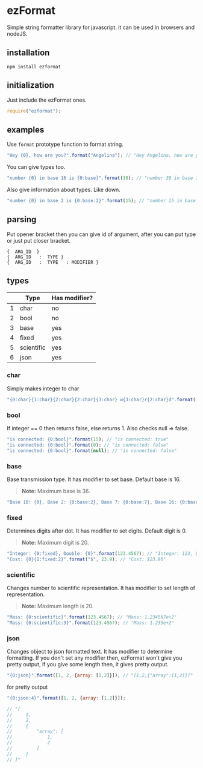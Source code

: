 ezFormat
=================

Simple string formatter library for javascript. it can be used in browsers and nodeJS.

installation
-------------

    npm install ezformat


initialization
---------

Just include the ezFormat ones.
```javascript
require("ezformat");
```


examples
----------------

Use `format` prototype function to format string.

```javascript
"Hey {0}, how are you?".format("Angelina"); // "‌Hey Angelina, how are you?"
```

You can give types too.

```javascript
"number {0} in base 16 is {0:base}".format(30); // ‌"number 30 in base 16 is 1e"
```

Also give information about types. Like down.


```javascript
"number {0} in base 2 is {0:base:2}".format(15); // ‌"number 15 in base 2 is 1111"
```

parsing
---------------
Put opener bracket then you can give id of argument, after you can put type or just put closer bracket.
```
{  ARG_ID  }
{  ARG_ID   :  TYPE }
{  ARG_ID   :  TYPE   : MODIFIER }
```

types
-------------
|                  | Type                         | Has modifier?    |
 ----------------- | ---------------------------- | ------------------
| 1                | char                         | no               |
| 2                | bool                         | no               |
| 3                | base                         | yes              |
| 4                | fixed                        | yes              |
| 5                | scientific                   | yes              |
| 6                | json                         | yes              |

### char

Simply makes integer to char

```javascript
"{0:char}{1:char}{2:char}{2:char}{3:char} w{3:char}r{2:char}d".format(104, 101, 108, 111); // "hello world"
```

### bool

If integer == 0 then returns false, else returns 1. Also checks null => false.

```javascript
"is connected: {0:bool}".format(15); // "is connected: true"
"is connected: {0:bool}".format(0); // "is connected: false"
"is connected: {0:bool}".format(null); // "is connected: false"
```

### base

Base transmission type. It has modifier to set base. Default base is 16.

> **Note:**
> Maximum base is 36.

```javascript
"Base 10: {0}, Base 2: {0:base:2}, Base 7: {0:base:7}, Base 16: {0:base}".format(15); // "Base 10: 100, Base 2: 1100100, Base 7: 202, Base 16: 64"
```

### fixed

Determines digits after dot. It has modifier to set digits. Default digit is 0.

> **Note:**
> Maximum digit is 20.

```javascript
"Integer: {0:fixed}, Double: {0}".format(123.4567); // "Integer: 123, Double: 123.4567"
"Cost: {0}{1:fixed:2}".format("$", 23.9); // "Cost: $23.90"
```

### scientific

Changes number to scientific representation. It has modifier to set length of representation.

> **Note:**
> Maximum length is 20.

```javascript
"Mass: {0:scientific}".format(123.4567); // "Mass: 1.234567e+2"
"Mass: {0:scientific:3}".format(123.4567); // "Mass: 1.235e+2"
```

### json

Changes object to json formatted text. It has modifier to determine formatting. If you don't set any modifier then, ezFormat won't give you pretty output, if you give some length then, it gives pretty output.

```javascript
"{0:json}".format([1, 2, {array: [1,2]}]); // "[1,2,{"array":[1,2]}]"
```

for pretty output

```javascript
"{0:json:4}".format([1, 2, {array: [1,2]}]);

// "[
//     1,
//     2,
//     {
//         "array": [
//             1,
//             2
//         ]
//     }
// ]"

```

